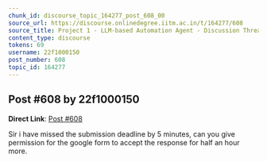 ```yaml
---
chunk_id: discourse_topic_164277_post_608_00
source_url: https://discourse.onlinedegree.iitm.ac.in/t/164277/608
source_title: Project 1 - LLM-based Automation Agent - Discussion Thread [TDS Jan 2025]
content_type: discourse
tokens: 69
username: 22f1000150
post_number: 608
topic_id: 164277
---
```


## Post #608 by 22f1000150

**Direct Link**: [Post #608](https://discourse.onlinedegree.iitm.ac.in/t/164277/608)

Sir i have missed the submission deadline by 5 minutes, can you give permission for the google form to accept the response for half an hour more.
